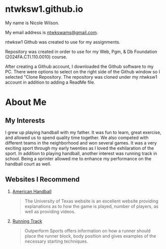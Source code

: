 # ntwksw1.github.io
My name is Nicole Wilson.

My email address is ntwkswams@gmail.com.

ntwksw1 Github was created to use for my assignments.

Repository was created in order to use for my Web, Pgm, & Db Foundation (2024FA.CTI.110.0010) course.

After creating a Github account, I downloaded the Github software to my PC. There were options to select on the right side of the Github window so I selected "Clone Repository. The repository was cloned under my ntwksw1 account in addition to adding a ReadMe file.




# About Me


## My Interests

I grew up playing handball with my father. It was fun to learn, great exercise, and allowed us to spend quality time together. We also competed with different teams in the neighborhood and won several games. It was a very exciting sport through my early twenties as I loved the exhilaration of the sport. In addition to playing handball, another interest was running track in school. Being a sprinter allowed me to enhance my performance on the handball court as well.


## Websites I Recommend

1. [American Handball](https://www.uthandball.com)
     > The University of Texas website is an excellent website providing explanations as to how the game is played, number of players, as well as providing videos.
   
2. [Running Track](https://www.outperformsports.com)
     > Outperform Sports offers information on how a runner should place the runner block, body position and gives examples of the necessary starting techniques. 


